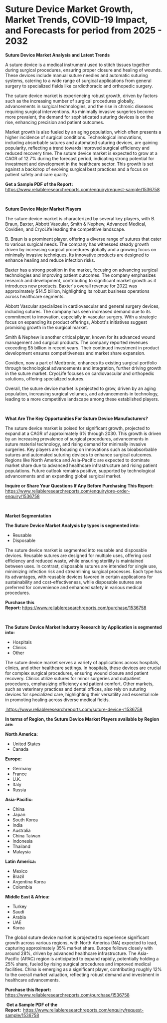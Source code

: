 <p><h1>Suture Device Market Growth, Market Trends, COVID-19 Impact, and Forecasts for period from 2025 - 2032</h1></p><p><strong>Suture Device Market Analysis and Latest Trends</strong></p>
<p><p>A suture device is a medical instrument used to stitch tissues together during surgical procedures, ensuring proper closure and healing of wounds. These devices include manual suture needles and automatic suturing systems, catering to a wide range of surgical applications from general surgery to specialized fields like cardiothoracic and orthopedic surgery.</p><p>The suture device market is experiencing robust growth, driven by factors such as the increasing number of surgical procedures globally, advancements in surgical technologies, and the rise in chronic diseases requiring surgical interventions. As minimally invasive surgeries become more prevalent, the demand for sophisticated suturing devices is on the rise, enhancing precision and patient outcomes.</p><p>Market growth is also fueled by an aging population, which often presents a higher incidence of surgical conditions. Technological innovations, including absorbable sutures and automated suturing devices, are gaining popularity, reflecting a trend towards improved surgical efficiency and reduced recovery time. The suture device market is expected to grow at a CAGR of 12.7% during the forecast period, indicating strong potential for investment and development in the healthcare sector. This growth is set against a backdrop of evolving surgical best practices and a focus on patient safety and care quality.</p></p>
<p><strong>Get a Sample PDF of the Report:&nbsp;</strong> <a href="https://www.reliableresearchreports.com/enquiry/request-sample/1536758?utm_campaign=2296&utm_medium=2&utm_source=Github&utm_content=ia&utm_term=13042025&utm_id=suture-device">https://www.reliableresearchreports.com/enquiry/request-sample/1536758</a></p>
<p>&nbsp;</p>
<p><strong>Suture Device Major Market Players</strong></p>
<p><p>The suture device market is characterized by several key players, with B. Braun, Baxter, Abbott Vascular, Smith & Nephew, Advanced Medical, Covidien, and CryoLife leading the competitive landscape. </p><p>B. Braun is a prominent player, offering a diverse range of sutures that cater to various surgical needs. The company has witnessed steady growth driven by increasing surgical procedures globally and a growing focus on minimally invasive techniques. Its innovative products are designed to enhance healing and reduce infection risks.</p><p>Baxter has a strong position in the market, focusing on advancing surgical technologies and improving patient outcomes. The company emphasizes research and development, contributing to significant market growth as it introduces new products. Baxter's overall revenue for 2022 was approximately $14.5 billion, highlighting its robust business operations across healthcare segments.</p><p>Abbott Vascular specializes in cardiovascular and general surgery devices, including sutures. The company has seen increased demand due to its commitment to innovation, especially in vascular surgery. With a strategic focus on expanding its product offerings, Abbott's initiatives suggest promising growth in the surgical market.</p><p>Smith & Nephew is another critical player, known for its advanced wound management and surgical products. The company reported revenues exceeding $5 billion in recent years. Their continued investment in product development ensures competitiveness and market share expansion.</p><p>Covidien, now a part of Medtronic, enhances its existing surgical portfolio through technological advancements and integration, further driving growth in the suture market. CryoLife focuses on cardiovascular and orthopedic solutions, offering specialized sutures. </p><p>Overall, the suture device market is projected to grow, driven by an aging population, increasing surgical volumes, and advancements in technology, leading to a more competitive landscape among these established players.</p></p>
<p>&nbsp;</p>
<p><strong>What Are The Key Opportunities For Suture Device Manufacturers?</strong></p>
<p><p>The suture device market is poised for significant growth, projected to expand at a CAGR of approximately 6% through 2030. This growth is driven by an increasing prevalence of surgical procedures, advancements in suture material technology, and rising demand for minimally invasive surgeries. Key players are focusing on innovations such as bioabsorbable sutures and automated suturing devices to enhance surgical outcomes. Regions like North America and Asia-Pacific are expected to dominate market share due to advanced healthcare infrastructure and rising patient populations. Future outlook remains positive, supported by technological advancements and an expanding global surgical market.</p></p>
<p><strong>Inquire or Share Your Questions If Any Before Purchasing This Report:</strong> <a href="https://www.reliableresearchreports.com/enquiry/pre-order-enquiry/1536758?utm_campaign=2296&utm_medium=2&utm_source=Github&utm_content=ia&utm_term=13042025&utm_id=suture-device">https://www.reliableresearchreports.com/enquiry/pre-order-enquiry/1536758</a></p>
<p>&nbsp;</p>
<p><strong>Market Segmentation</strong></p>
<p><strong>The Suture Device Market Analysis by types is segmented into:</strong></p>
<p><ul><li>Reusable</li><li>Disposable</li></ul></p>
<p><p>The suture device market is segmented into reusable and disposable devices. Reusable sutures are designed for multiple uses, offering cost efficiency and reduced waste, while ensuring sterility is maintained between uses. In contrast, disposable sutures are intended for single use, minimizing infection risk and streamlining surgical processes. Each type has its advantages, with reusable devices favored in certain applications for sustainability and cost-effectiveness, while disposable sutures are preferred for convenience and enhanced safety in various medical procedures.</p></p>
<p><strong>Purchase this Report:&nbsp;</strong><a href="https://www.reliableresearchreports.com/purchase/1536758?utm_campaign=2296&utm_medium=2&utm_source=Github&utm_content=ia&utm_term=13042025&utm_id=suture-device">https://www.reliableresearchreports.com/purchase/1536758</a></p>
<p>&nbsp;</p>
<p><strong>The Suture Device Market Industry Research by Application is segmented into:</strong></p>
<p><ul><li>Hospitals</li><li>Clinics</li><li>Other</li></ul></p>
<p><p>The suture device market serves a variety of applications across hospitals, clinics, and other healthcare settings. In hospitals, these devices are crucial for complex surgical procedures, ensuring wound closure and patient recovery. Clinics utilize sutures for minor surgeries and outpatient procedures, emphasizing efficiency and patient comfort. Other markets, such as veterinary practices and dental offices, also rely on suturing devices for specialized care, highlighting their versatility and essential role in promoting healing across diverse medical fields.</p></p>
<p><a href="https://www.reliableresearchreports.com/suture-device-r1536758?utm_campaign=2296&utm_medium=2&utm_source=Github&utm_content=ia&utm_term=13042025&utm_id=suture-device">&nbsp;https://www.reliableresearchreports.com/suture-device-r1536758</a></p>
<p><strong>In terms of Region, the Suture Device Market Players available by Region are:</strong></p>
<p>
    <p> <strong> North America: </strong>
        <ul>
            <li>United States</li>
            <li>Canada</li>
        </ul>
        </p> 
    <p> <strong> Europe: </strong>
        <ul>
            <li>Germany</li>
            <li>France</li>
            <li>U.K.</li>
            <li>Italy</li>
            <li>Russia</li>
        </ul>
        </p> 
    <p> <strong> Asia-Pacific: </strong>
        <ul>
            <li>China</li>
            <li>Japan</li>
            <li>South Korea</li>
            <li>India</li>
            <li>Australia</li>
            <li>China Taiwan</li>
            <li>Indonesia</li>
            <li>Thailand</li>
            <li>Malaysia</li>
        </ul>
        </p> 
    <p> <strong> Latin America: </strong>
        <ul>
            <li>Mexico</li>
            <li>Brazil</li>
            <li>Argentina Korea</li>
            <li>Colombia</li>
        </ul>
        </p> 
    <p> <strong> Middle East & Africa: </strong>
        <ul>
            <li>Turkey</li>
            <li>Saudi</li>
            <li>Arabia</li>
            <li>UAE</li>
            <li>Korea</li>
        </ul>
    </p>
    </p>
<p><p>The global suture device market is projected to experience significant growth across various regions, with North America (NA) expected to lead, capturing approximately 35% market share. Europe follows closely with around 28%, driven by advanced healthcare infrastructure. The Asia-Pacific (APAC) region is anticipated to expand rapidly, potentially holding a 25% share, fueled by rising surgical procedures and improved medical facilities. China is emerging as a significant player, contributing roughly 12% to the overall market valuation, reflecting robust demand and investment in healthcare advancements.</p></p>
<p><strong>Purchase this Report: </strong><a href="https://www.reliableresearchreports.com/purchase/1536758?utm_campaign=2296&utm_medium=2&utm_source=Github&utm_content=ia&utm_term=13042025&utm_id=suture-device">https://www.reliableresearchreports.com/purchase/1536758</a></p>
<p>&nbsp;<strong>Get a Sample PDF of the Report:&nbsp;&nbsp;</strong><a href="https://www.reliableresearchreports.com/enquiry/request-sample/1536758?utm_campaign=2296&utm_medium=2&utm_source=Github&utm_content=ia&utm_term=13042025&utm_id=suture-device">https://www.reliableresearchreports.com/enquiry/request-sample/1536758</a></p>
<p><strong></strong></p>
<p><p></p><p></p><p></p></p>